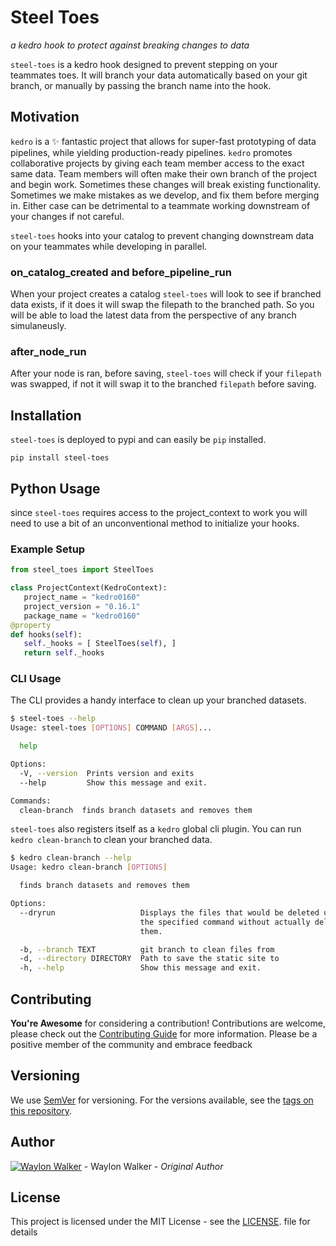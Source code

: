 # Steel Toes
_a kedro hook to protect against breaking changes to data_

`steel-toes` is a kedro hook designed to prevent stepping on your teammates toes.  It will branch your data automatically based on your git branch, or manually by passing the branch name into the hook.


## Motivation

`kedro` is a ✨ fantastic project that allows for super-fast prototyping of data pipelines, while yielding production-ready pipelines. `kedro` promotes collaborative projects by giving each team member access to the exact same data.  Team members will often make their own branch of the project and begin work.  Sometimes these changes will break existing functionality. Sometimes we make mistakes as we develop, and fix them before merging in.  Either case can be detrimental to a teammate working downstream of your changes if not careful.

`steel-toes` hooks into your catalog to prevent changing downstream data on your teammates while developing in parallel.  

### on_catalog_created and before_pipeline_run

When your project creates a catalog `steel-toes` will look to see if branched data exists, if it does it will swap the filepath to the branched path.  So you will be able to load the latest data from the perspective of any branch simulaneusly.  

### after_node_run

After your node is ran, before saving, `steel-toes` will check if your `filepath` was swapped, if not it will swap it to the branched `filepath` before saving.

## Installation

`steel-toes` is deployed to pypi and can easily be `pip` installed.

``` console
pip install steel-toes
```

## Python Usage

since `steel-toes` requires access to the project_context to work you will
need to use a bit of an unconventional method to initialize your hooks.

### Example Setup

``` python
from steel_toes import SteelToes

class ProjectContext(KedroContext):
   project_name = "kedro0160"
   project_version = "0.16.1"
   package_name = "kedro0160"
@property
def hooks(self):
   self._hooks = [ SteelToes(self), ]
   return self._hooks
```


### CLI Usage

The CLI provides a handy interface to clean up your branched datasets.

``` bash
$ steel-toes --help
Usage: steel-toes [OPTIONS] COMMAND [ARGS]...

  help

Options:
  -V, --version  Prints version and exits
  --help         Show this message and exit.

Commands:
  clean-branch  finds branch datasets and removes them
```

`steel-toes` also registers itself as a `kedro` global cli plugin.  You can run `kedro clean-branch` to clean your branched data.

``` bash
$ kedro clean-branch --help
Usage: kedro clean-branch [OPTIONS]

  finds branch datasets and removes them

Options:
  --dryrun                   Displays the files that would be deleted using
                             the specified command without actually deleting
                             them.

  -b, --branch TEXT          git branch to clean files from
  -d, --directory DIRECTORY  Path to save the static site to
  -h, --help                 Show this message and exit.
```

## Contributing

**You're Awesome** for considering a contribution!  Contributions are welcome, please check out the [Contributing Guide](./contributing.md) for more information.  Please be a positive member of the community and embrace feedback

## Versioning

We use [SemVer](https://semver.org/) for versioning. For the versions available, see the [tags on this repository](./tags).


## Author

[![Waylon Walker](https://avatars1.githubusercontent.com/u/22648375?s=120&v=4)](https://github.com/WaylonWalker) - Waylon Walker - _Original Author_

## License

This project is licensed under the MIT License - see the [LICENSE](./LICENSE). file for details
